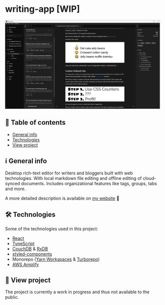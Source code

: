 # writing-app [WIP]

![Project Screenshot](./screenshot.png)

## 📑 Table of contents
* [General info](#ℹ-general-info)
* [Technologies](#-technologies)
* [View project](#-view-project)

## ℹ General info

Desktop rich-text editor for writers and bloggers built with web technologies. With local markdown file editing and offline editing of cloud-synced documents. Includes organizational features like tags, groups, tabs and more.

A more detailed description is available on [my website](https://hadrysmateusz.com/project/writing-app) 📖

## 🛠 Technologies

Some of the technologies used in this project:
- [React](https://reactjs.org)
- [TypeScript](https://www.typescriptlang.org)
- [CouchDB](https://couchdb.apache.org) & [RxDB](https://rxdb.info)
- [styled-components](https://styled-components.com)
- Monorepo ([Yarn Workspaces](https://classic.yarnpkg.com/lang/en/docs/workspaces/) & [Turborepo](https://turborepo.org))
- [AWS Amplify](https://docs.amplify.aws)

## 👀 View project

The project is currently a work in progress and thus not available to the public.
